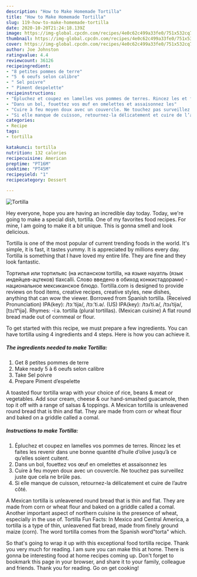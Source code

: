 ```yaml
---
description: "How to Make Homemade Tortilla"
title: "How to Make Homemade Tortilla"
slug: 119-how-to-make-homemade-tortilla
date: 2020-10-20T21:24:18.139Z
image: https://img-global.cpcdn.com/recipes/4e0c62c499a33fe0/751x532cq70/tortilla-photo-principale-de-la-recette.jpg
thumbnail: https://img-global.cpcdn.com/recipes/4e0c62c499a33fe0/751x532cq70/tortilla-photo-principale-de-la-recette.jpg
cover: https://img-global.cpcdn.com/recipes/4e0c62c499a33fe0/751x532cq70/tortilla-photo-principale-de-la-recette.jpg
author: Joe Johnston
ratingvalue: 4.4
reviewcount: 36126
recipeingredient:
- "8 petites pommes de terre"
- "5  6 oeufs selon calibre"
- " Sel poivre"
- " Piment despelette"
recipeinstructions:
- "Épluchez et coupez en lamelles vos pommes de terres. Rincez les et faites les revenir dans une bonne quantité d’huile d’olive jusqu’à ce qu’elles soient cuitent."
- "Dans un bol, fouettez vos œuf en omelettes et assaisonnez les"
- "Cuire à feu moyen doux avec un couvercle. Ne touchez pas surveillez juste que cela ne brûle pas."
- "Si elle manque de cuisson, retournez-la délicatement et cuire de l’autre côté."
categories:
- Recipe
tags:
- tortilla

katakunci: tortilla 
nutrition: 132 calories
recipecuisine: American
preptime: "PT16M"
cooktime: "PT45M"
recipeyield: "1"
recipecategory: Dessert

---
```



![Tortilla](https://img-global.cpcdn.com/recipes/4e0c62c499a33fe0/751x532cq70/tortilla-photo-principale-de-la-recette.jpg)

Hey everyone, hope you are having an incredible day today. Today, we're going to make a special dish, tortilla. One of my favorites food recipes. For mine, I am going to make it a bit unique. This is gonna smell and look delicious.

Tortilla is one of the most popular of current trending foods in the world. It's simple, it is fast, it tastes yummy. It is appreciated by millions every day. Tortilla is something that I have loved my entire life. They are fine and they look fantastic.

Тортилья или тортильяс (на испанском tortilla, на языке науатль (язык индейцев-ацтеков) tlaxcalli. Слово введено в обиход конкистадорами) - национальное мексиканское блюдо. Tortilla.com is designed to provide reviews on food items, creative recipes, creative styles, new dishes, anything that can wow the viewer. Borrowed from Spanish tortilla. (Received Pronunciation) IPA(key): /tɔːˈtijə/, /tɔːˈti.ə/. (US) IPA(key): /tɔɹˈti.ə/, /tɔɹˈtijə/, [tɔɹˈtʰijə]. Rhymes: -iːə. tortilla (plural tortillas). (Mexican cuisine) A flat round bread made out of cornmeal or flour.


To get started with this recipe, we must prepare a few ingredients. You can have tortilla using 4 ingredients and 4 steps. Here is how you can achieve it.

<!--inarticleads1-->

##### The ingredients needed to make Tortilla:

1. Get 8 petites pommes de terre
1. Make ready 5 à 6 oeufs selon calibre
1. Take  Sel poivre
1. Prepare  Piment d’espelette


A toasted flour tortilla wrap with your choice of rice, beans &amp; meat or vegetables. Add sour cream, cheese &amp; our hand-smashed guacamole, then top it off with a range of salsas &amp; toppings. A Mexican tortilla is unleavened round bread that is thin and flat. They are made from corn or wheat flour and baked on a griddle called a comal. 

<!--inarticleads2-->

##### Instructions to make Tortilla:

1. Épluchez et coupez en lamelles vos pommes de terres. Rincez les et faites les revenir dans une bonne quantité d’huile d’olive jusqu’à ce qu’elles soient cuitent.
1. Dans un bol, fouettez vos œuf en omelettes et assaisonnez les
1. Cuire à feu moyen doux avec un couvercle. Ne touchez pas surveillez juste que cela ne brûle pas.
1. Si elle manque de cuisson, retournez-la délicatement et cuire de l’autre côté.


A Mexican tortilla is unleavened round bread that is thin and flat. They are made from corn or wheat flour and baked on a griddle called a comal. Another important aspect of northern cuisine is the presence of wheat, especially in the use of. Tortilla Fun Facts: In Mexico and Central America, a tortilla is a type of thin, unleavened flat bread, made from finely ground maize (corn). The word tortilla comes from the Spanish word&#34;torta&#34; which. 

So that's going to wrap it up with this exceptional food tortilla recipe. Thank you very much for reading. I am sure you can make this at home. There is gonna be interesting food at home recipes coming up. Don't forget to bookmark this page in your browser, and share it to your family, colleague and friends. Thank you for reading. Go on get cooking!
